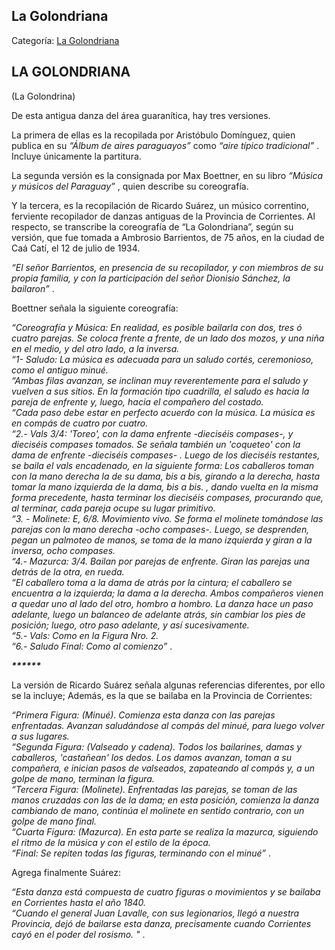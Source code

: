 ## La Golondriana

Categoría: [La Golondriana](http://descubrircorrientes.com.ar/2012/index.php/1624-cultura/4-musica/analisis-funcional-de-la-musica-chamamecera/nomina-de-hallazgos-musicales-arcaicos/la-golondriana)

## LA GOLONDRIANA  
(La Golondrina)

De esta antigua danza del área guaranítica, hay tres versiones.

La primera de ellas es la recopilada por Aristóbulo Domínguez, quien publica en su _“Álbum de aires paraguayos”_ como _“aire típico tradicional”_ . Incluye únicamente la partitura.

La segunda versión es la consignada por Max Boettner, en su libro _“Música y músicos del Paraguay”_ , quien describe su coreografía.

Y la tercera, es la recopilación de Ricardo Suárez, un músico correntino, ferviente recopilador de danzas antiguas de la Provincia de Corrientes. Al respecto, se transcribe la coreografía de “La Golondriana”, según su versión, que fue tomada a Ambrosio Barrientos, de 75 años, en la ciudad de Caá Catí, el 12 de julio de 1934.

_“El señor Barrientos, en presencia de su recopilador, y con miembros de su propia familia, y con la participación del señor Dionisio Sánchez, la bailaron”_ .

Boettner señala la siguiente coreografía:

_“Coreografía y Música: En realidad, es posible bailarla con dos, tres ó cuatro parejas. Se coloca frente a frente, de un lado dos mozos, y una niña en el medio, y del otro lado, a la inversa._  
_“1- Saludo: La música es adecuada para un saludo cortés, ceremonioso, como el antiguo minué._  
_“Ambas filas avanzan, se inclinan muy reverentemente para el saludo y vuelven a sus sitios. En la formación tipo cuadrilla, el saludo es hacia la pareja de enfrente y, luego, hacia el compañero del costado._  
_“Cada paso debe estar en perfecto acuerdo con la música. La música es en compás de cuatro por cuatro._  
_“2.- Vals 3/4: 'Toreo', con la dama enfrente -dieciséis compases-, y dieciséis compases tomados. Se señala también un 'coqueteo' con la dama de enfrente -dieciséis compases- . Luego de los dieciséis restantes, se baila el vals encadenado, en la siguiente forma: Los caballeros toman con la mano derecha la de su dama, bis a bis, girando a la derecha, hasta tomar la mano izquierda de la dama, bis a bis. , dando vuelta en la misma forma precedente, hasta terminar los dieciséis compases, procurando que, al terminar, cada pareja ocupe su lugar primitivo._  
_“3. \- Molinete: E, 6/8. Movimiento vivo. Se forma el molinete tomándose las parejas con la mano derecha -ocho compases-. Luego, se desprenden, pegan un palmoteo de manos, se toma de la mano izquierda y giran a la inversa, ocho compases._  
_“4.- Mazurca: 3/4. Bailan por parejas de enfrente. Giran las parejas una detrás de la otra, en rueda._  
_“El caballero toma a la dama de atrás por la cintura; el caballero se encuentra a la izquierda; la dama a la derecha. Ambos compañeros vienen a quedar uno al lado del otro, hombro a hombro. La danza hace un paso adelante, luego un balanceo de adelante atrás, sin cambiar los pies de posición; luego, otro paso adelante, y así sucesivamente._  
_“5.- Vals: Como en la Figura Nro. 2._  
_“6.- Saludo Final: Como al comienzo”_ .

  
_**\*\*\*\*\*\***_

La versión de Ricardo Suárez señala algunas referencias diferentes, por ello se la incluye; Además, es la que se bailaba en la Provincia de Corrientes:

_“Primera Figura: (Minué). Comienza esta danza con las parejas enfrentadas. Avanzan saludándose al compás del minué, para luego volver a sus lugares._  
_“Segunda Figura: (Valseado y cadena). Todos los bailarines, damas y caballeros, 'castañean' los dedos. Los damos avanzan, toman a su compañera, e inician pasos de valseados, zapateando al compás y, a un golpe de mano, terminan la figura._  
_“Tercera Figura: (Molinete). Enfrentadas las parejas, se toman de las manos cruzadas con las de la dama; en esta posición, comienza la danza cambiando de mano, continúa el molinete en sentido contrario, con un golpe de mano final._  
_“Cuarta Figura: (Mazurca). En esta parte se realiza la mazurca, siguiendo el ritmo de la música y con el estilo de la época._  
_“Final: Se repiten todas las figuras, terminando con el minué”_ .

Agrega finalmente Suárez:

_“Esta danza está compuesta de cuatro figuras o movimientos y se bailaba en Corrientes hasta el año 1840._  
_“Cuando el general Juan Lavalle, con sus legionarios, llegó a nuestra Provincia, dejó de bailarse esta danza, precisamente cuando Corrientes cayó en el poder del rosismo. "_ .